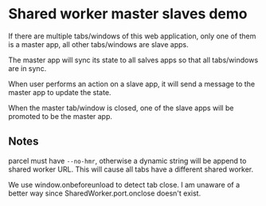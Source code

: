 # Shared worker master slaves demo

If there are multiple tabs/windows of this web application, only one of them is a master app, all other tabs/windows are slave apps. 

The master app will sync its state to all salves apps so that all tabs/windows are in sync.

When user performs an action on a slave app, it will send a message to the master app to update the state. 

When the master tab/window is closed, one of the slave apps will be promoted to be the master app.


## Notes

parcel must have `--no-hmr`, otherwise a dynamic string will be append to shared worker URL. This will cause all tabs have a different shared worker.

We use window.onbeforeunload to detect tab close. I am unaware of a better way since SharedWorker.port.onclose doesn't exist.
